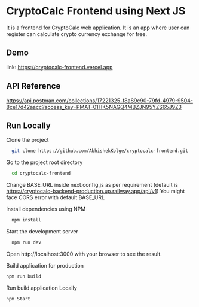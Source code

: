 # CryptoCalc Frontend using Next JS

It is a frontend for CryptoCalc web application. It is an app where user can register can calculate crypto currency exchange for free.

## Demo

link: https://cryptocalc-frontend.vercel.app

## API Reference

https://api.postman.com/collections/17221325-f8a89c90-79fd-4979-9504-8ce17d42aacc?access_key=PMAT-01HK5NAGQ4MBZJN95YZS65J9Z3

## Run Locally

Clone the project

```bash
  git clone https://github.com/AbhishekKolge/cryptocalc-frontend.git
```

Go to the project root directory

```bash
  cd cryptocalc-frontend
```

Change BASE_URL inside next.config.js as per requirement (default is https://cryptocalc-backend-production.up.railway.app/api/v1)
You might face CORS error with default BASE_URL

Install dependencies using NPM

```bash
  npm install
```

Start the development server

```bash
  npm run dev
```

Open http://localhost:3000 with your browser to see the result.

Build application for production

```bash
npm run build
```

Run build application Locally

```bash
npm Start
```
